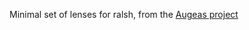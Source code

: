 Minimal set of lenses for ralsh, from the
[Augeas project](https://github.com/hercules-team/augeas)
